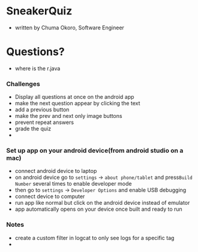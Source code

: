 # SneakerQuiz
 - written by Chuma Okoro, Software Engineer
# Questions?
- where is the r.java
 ### Challenges
 - Display all questions at once on the android app
 - make the next question appear by clicking the text
 - add a previous button
 - make the prev and next only image buttons
 - prevent repeat answers
 - grade the quiz
 - 
 ### Set up app on your android device(from android studio on a mac)
  - connect android device to laptop
  - on android device go to `settings` -> `about phone/tablet` and press`Build Number` several times to enable developer mode
  - then go to `settings` -> `Developer Options` and enable USB debugging
  - connect device to computer
  - run app like normal but click on the android device instead of emulator
  - app automatically opens on your device once built and ready to run
  
 ### Notes
  - create a custom filter in logcat to only see logs for a specific tag
  - 
  
  